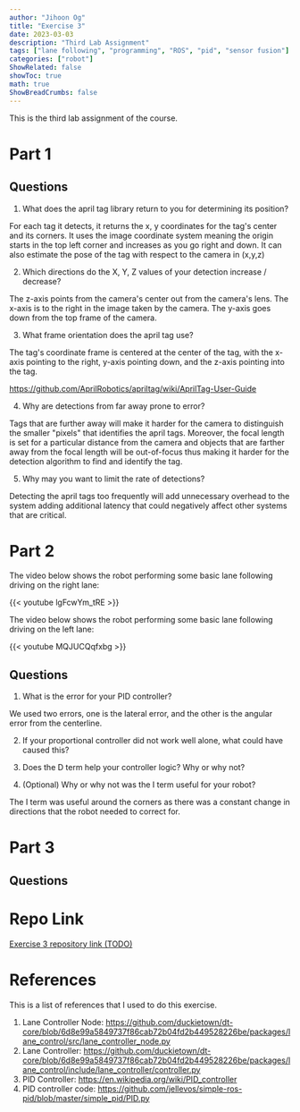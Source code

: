 ```yaml
---
author: "Jihoon Og"
title: "Exercise 3"
date: 2023-03-03
description: "Third Lab Assignment"
tags: ["lane following", "programming", "ROS", "pid", "sensor fusion"]
categories: ["robot"]
ShowRelated: false
showToc: true
math: true
ShowBreadCrumbs: false
---
```

This is the third lab assignment of the course.

# Part 1

## Questions

1. What does the april tag library return to you for determining its position?

For each tag it detects, it returns the x, y coordinates for the tag's center and its corners. It uses the image coordinate system meaning the origin starts in the top left corner and increases as you go right and down. It can also estimate the pose of the tag with respect to the camera in (x,y,z)

2. Which directions do the X, Y, Z values of your detection increase / decrease?

The z-axis points from the camera's center out from the camera's lens.
The x-axis is to the right in the image taken by the camera.
The y-axis goes down from the top frame of the camera.

3. What frame orientation does the april tag use?

The tag's coordinate frame is centered at the center of the tag, with the x-axis pointing to the right, y-axis pointing down, and the z-axis pointing into the tag.

https://github.com/AprilRobotics/apriltag/wiki/AprilTag-User-Guide

4. Why are detections from far away prone to error?

Tags that are further away will make it harder for the camera to distinguish the smaller "pixels" that identifies the april tags. Moreover, the focal length is set for a particular distance from the camera and objects that are farther away from the focal length will be out-of-focus thus making it harder for the detection algorithm to find and identify the tag.

5. Why may you want to limit the rate of detections?

Detecting the april tags too frequently will add unnecessary overhead to the system adding additional latency that could negatively affect other systems that are critical.

# Part 2

The video below shows the robot performing some basic lane following driving on the right lane:

{{< youtube lgFcwYm_tRE >}}

The video below shows the robot performing some basic lane following driving on the left lane:

{{< youtube MQJUCQqfxbg >}}

## Questions

1. What is the error for your PID controller?

We used two errors, one is the lateral error, and the other is the angular error from the centerline.

2. If your proportional controller did not work well alone, what could have caused this?



3. Does the D term help your controller logic? Why or why not?


4. (Optional) Why or why not was the I term useful for your robot?

The I term was useful around the corners as there was a constant change in directions that the robot needed to correct for. 

# Part 3

## Questions

# Repo Link

[Exercise 3 repository link (TODO)]()

# References

This is a list of references that I used to do this exercise.

1. Lane Controller Node: https://github.com/duckietown/dt-core/blob/6d8e99a5849737f86cab72b04fd2b449528226be/packages/lane_control/src/lane_controller_node.py
2. Lane Controller: https://github.com/duckietown/dt-core/blob/6d8e99a5849737f86cab72b04fd2b449528226be/packages/lane_control/include/lane_controller/controller.py
3. PID Controller: https://en.wikipedia.org/wiki/PID_controller
4. PID controller code: https://github.com/jellevos/simple-ros-pid/blob/master/simple_pid/PID.py
